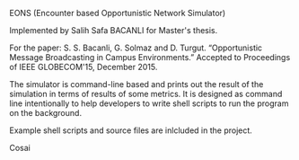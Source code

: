 EONS (Encounter based Opportunistic Network Simulator)

Implemented by Salih Safa BACANLI
for Master's thesis. 

For the paper:
S. S. Bacanli, G. Solmaz and D. Turgut. “Opportunistic Message Broadcasting in Campus Environments.” Accepted to Proceedings of IEEE GLOBECOM'15, December 2015. 

The simulator is command-line based and prints out the result of the simulation in terms of results of some metrics.
It is designed as command line intentionally to help developers to write shell scripts to run the program on the background.

Example shell scripts and source files are inlcluded in the project.


Cosai





